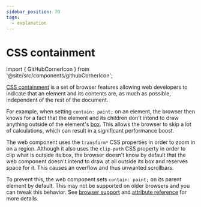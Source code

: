 ```yaml
---
sidebar_position: 70
tags:
  - explanation
---
```


# CSS containment

import { GitHubCornerIcon } from '@site/src/components/githubCornerIcon';

<GitHubCornerIcon href="https://github.com/Frameright/image-display-control-web-component" />

[CSS containment](https://developer.mozilla.org/en-US/docs/Web/CSS/CSS_Containment)
is a set of browser features allowing web developers to indicate that an element
and its contents are, as much as possible, independent of the rest of the
document.

For example, when setting `contain: paint;` on an element, the browser then
knows for a fact that the element and its children don't intend to draw anything
outside of the element's
[box](https://developer.mozilla.org/en-US/docs/Learn/CSS/Building_blocks/The_box_model).
This allows the browser to skip a lot of calculations, which can result in a
significant performance boost.

The web component uses the `transform*` CSS properties in order to zoom in on a
region. Although it also uses the `clip-path` CSS property in order to clip what
is outside its box, the browser doesn't know by default that the web component
doesn't intend to draw at all outside its box and reserves space for it. This
causes an overflow and thus unwanted scrollbars.

To prevent this, the web component sets `contain: paint;` on its parent element
by default. This may not be supported on older browsers and you can tweak this
behavior. See [browser support](browsers.md) and
[attribute reference](attribute-ref.md) for more details.
